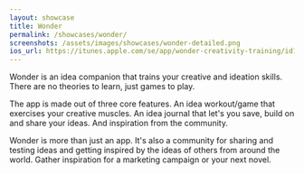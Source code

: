 ```yaml
---
layout: showcase
title: Wonder
permalink: /showcases/wonder/
screenshots: /assets/images/showcases/wonder-detailed.png
ios_url: https://itunes.apple.com/se/app/wonder-creativity-training/id1090880488?l=en&mt=8
---
```

Wonder is an idea companion that trains your creative and ideation skills.
There are no theories to learn, just games to play.

The app is made out of three core features. An idea workout/game that
exercises your creative muscles. An idea journal that let's you save,
build on and share your ideas. And inspiration from the community.

Wonder is more than just an app. It's also a community for sharing and
testing ideas and getting inspired by the ideas of others from around the
world. Gather inspiration for a marketing campaign or your next novel.
